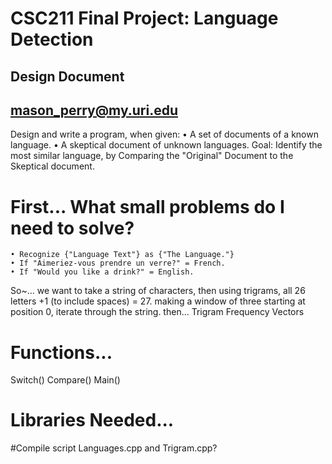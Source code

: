 # CSC211 Final Project: Language Detection
## Design Document
## mason_perry@my.uri.edu

Design and write a program, when given:
  • A  set of documents of a known language.
  • A skeptical document of unknown languages.
  Goal: Identify the most similar language, by Comparing the "Original" Document
  to the Skeptical document.

# First... What small problems do I need to solve?
    • Recognize {"Language Text"} as {"The Language."}
    • If "Aimeriez-vous prendre un verre?" = French.
    • If "Would you like a drink?" = English.

So~... we want to take a string of characters,
then using trigrams, all 26 letters +1 (to include spaces) = 27.
making a window of three starting at position 0, iterate through the string.
then...
Trigram Frequency Vectors

# Functions...
Switch()
Compare()
Main()

# Libraries Needed...
<cstdlib>
<iostream>
<fstream>
<vector>
<string>

#Compile script
Languages.cpp and Trigram.cpp?
